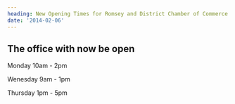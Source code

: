 ```yaml
---
heading: New Opening Times for Romsey and District Chamber of Commerce & Industry
date: '2014-02-06'
---
```

## The office with now be open

Monday 10am - 2pm

Wenesday 9am - 1pm

Thursday 1pm - 5pm

